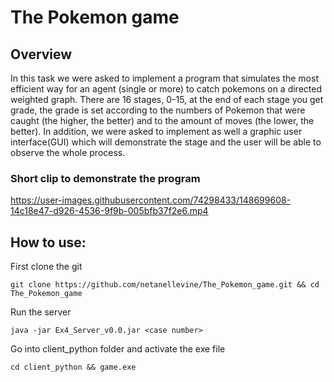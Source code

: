 # The Pokemon game

## Overview
In this task we were asked to implement a program that simulates the most efficient way for an agent (single or more) to catch pokemons on 
a directed weighted graph. There are 16 stages, 0-15, at the end of each stage you get grade, the grade is set according to the 
numbers of Pokemon that were caught (the higher, the better) and to the amount of moves (the lower, the better).
In addition, we were asked to implement as well a graphic user interface(GUI) which will demonstrate the stage and the user will be able to observe
the whole process. 



### Short clip to demonstrate the program
https://user-images.githubusercontent.com/74298433/148699608-14c18e47-d926-4536-9f9b-005bfb37f2e6.mp4










## How to use:
First clone the git
```
git clone https://github.com/netanellevine/The_Pokemon_game.git && cd The_Pokemon_game
```
Run the server
```
java -jar Ex4_Server_v0.0.jar <case number>
```
Go into client_python folder and activate the exe file
```
cd client_python && game.exe
```
